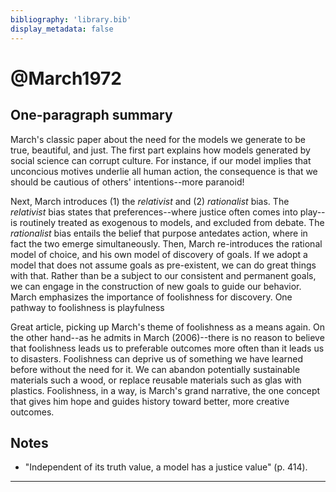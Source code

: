 ```yaml
---
bibliography: 'library.bib'
display_metadata: false
---
```


# @March1972

## One-paragraph summary

March's classic paper about the need for the models we generate to be true, beautiful, and just. The first part explains how models generated by social science can corrupt culture. For instance, if our model implies that unconcious motives underlie all human action, the consequence is that we should be cautious of others' intentions--more paranoid!

Next, March introduces (1) the _relativist_ and (2) _rationalist_ bias. The _relativist_ bias states that preferences--where justice often comes into play--is routinely treated as exogenous to models, and excluded from debate. The _rationalist_ bias entails the belief that purpose antedates action, where in fact the two emerge simultaneously. Then, March re-introduces the rational model of choice, and his own model of discovery of goals. If we adopt a model that does not assume goals as pre-existent, we can do great things with that. Rather than be a subject to our consistent and permanent goals, we can engage in the construction of new goals to guide our behavior. March emphasizes the importance of foolishness for discovery. One pathway to foolishness is playfulness

Great article, picking up March's theme of foolishness as a means again. On the other hand--as he admits in March (2006)--there is no reason to believe that foolishness leads us to preferable outcomes more often than it leads us to disasters. Foolishness can deprive us of something we have learned before without the need for it. We can abandon potentially sustainable materials such a wood, or replace reusable materials such as glas with plastics. Foolishness, in a way, is March's grand narrative, the one concept that gives him hope and guides history toward better, more creative outcomes.

## Notes

* "Independent of its truth value, a model has a justice value" (p. 414).

---